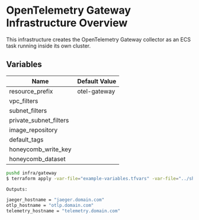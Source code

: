 # OpenTelemetry Gateway Infrastructure Overview

This infrastructure creates the OpenTelemetry Gateway collector as an ECS task running inside its own cluster.

## Variables

|Name|Default Value|
|-|-|
|resource_prefix|otel-gateway|
|vpc_filters||
|subnet_filters||
|private_subnet_filters||
|image_repository||
|default_tags||
|honeycomb_write_key||
|honeycomb_dataset||

```bash
pushd infra/gateway
$ terraform apply -var-file="example-variables.tfvars" -var-file="../shared-example-variables.tfvars"

Outputs:

jaeger_hostname = "jaeger.domain.com"
otlp_hostname = "otlp.domain.com"
telemetry_hostname = "telemetry.domain.com"
```
